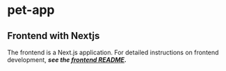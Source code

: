 # pet-app


## Frontend with Nextjs

The frontend is a Next.js application. For detailed instructions on frontend development, 
***see the [frontend README](./frontend/README.md).***